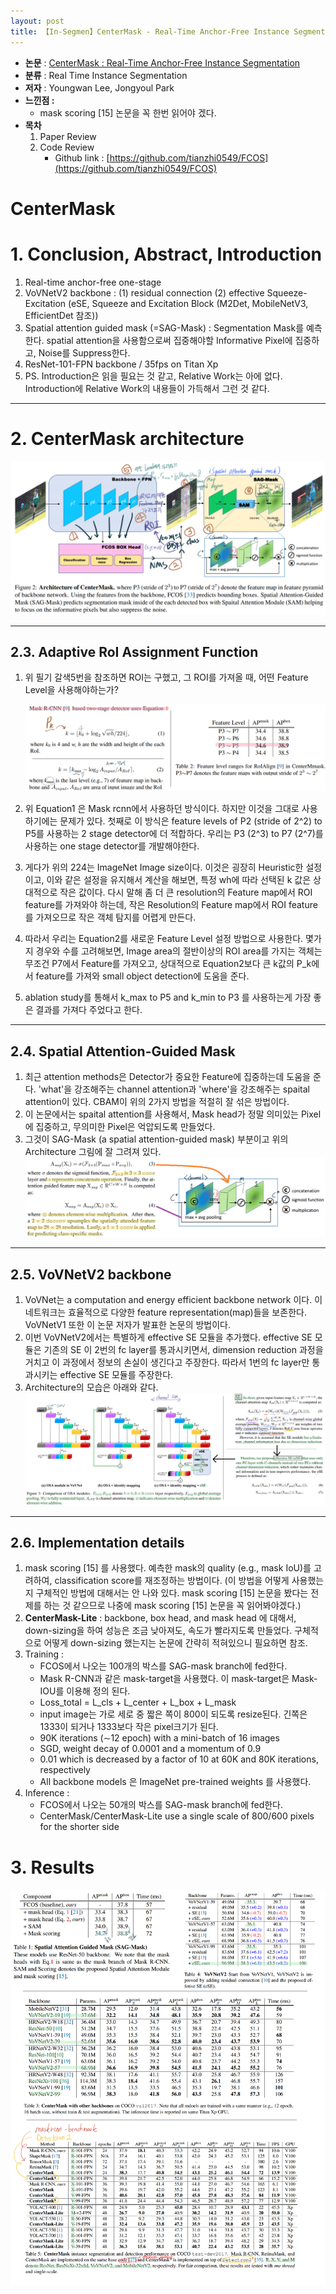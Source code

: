 ```yaml
---
layout: post
title: 【In-Segmen】CenterMask - Real-Time Anchor-Free Instance Segmentation
---
```


- **논문** : [CenterMask : Real-Time Anchor-Free Instance Segmentation](https://arxiv.org/abs/1911.06667)
- **분류** : Real Time Instance Segmentation
- **저자** : Youngwan Lee, Jongyoul Park
- **느낀점 :** 
  - mask scoring [15] 논문을 꼭 한번 읽어야 겠다.
- **목차**
  1. Paper Review
  2. Code Review
     - Github link : [https://github.com/tianzhi0549/FCOS](https://github.com/tianzhi0549/FCOS)



# CenterMask

# 1. Conclusion, Abstract, Introduction

1. Real-time anchor-free one-stage
2. VoVNetV2 backbone : (1) residual connection (2) effective Squeeze-Excitation (eSE, Squeeze and Excitation Block (M2Det, MobileNetV3, EfficientDet 참조))
3. Spatial attention guided mask (=SAG-Mask) : Segmentation Mask를 예측한다. spatial attention을 사용함으로써 집중해야할 Informative Pixel에 집중하고, Noise를 Suppress한다. 
4. ResNet-101-FPN backbone / 35fps on Titan Xp
5. PS. Introduction은 읽을 필요는 것 같고, Relative Work는 아에 없다. Introduction에 Relative Work의 내용들이 가득해서 그런 것 같다. 



---

# 2. CenterMask architecture

![image-20210308210529882](https://github.com/junha1125/Imgaes_For_GitBlog/blob/master/Typora/image-20210308210529882.png?raw=tru)



---

## 2.3. Adaptive RoI Assignment Function

1. 위 필기 갈색5번을 참조하면 ROI는 구했고, 그 ROI를 가져올 때, 어떤 Feature Level을 사용해야하는가?        

   <img src="https://github.com/junha1125/Imgaes_For_GitBlog/blob/master/Typora/image-20210308212753869.png?raw=tru" alt="image-20210308212753869" style="zoom:90%;" />

2. 위 Equation1 은 Mask rcnn에서 사용하던 방식이다. 하지만 이것을 그대로 사용하기에는 문제가 있다. 첫째로 이 방식은  feature levels of P2 (stride of 2^2) to P5를 사용하는 2 stage detector에 더 적합하다. 우리는 P3 (2^3) to P7 (2^7)를 사용하는 one stage detector를 개발해야한다. 

3. 게다가 위의 224는 ImageNet Image size이다. 이것은 굉장히 Heuristic한 설정이고, 이와 같은 설정을 유지해서 계산을 해보면, 특정 wh에 따라 선택된 k 값은 상대적으로 작은 값이다. 다시 말해 좀 더 큰 resolution의 Feature map에서 ROI feature를 가져와야 하는데, 작은 Resolution의 Feature map에서 ROI feature를 가져오므로 작은 객체 탐지를 어렵게 만든다.

4. 따라서 우리는 Equation2를 새로운 Feature Level 설정 방법으로 사용한다. 몇가지 경우와 수를 고려해보면, Image area의 절반이상의 ROI area를 가지는 객체는 무조건 P7에서 Feature를 가져오고, 상대적으로 Equation2보다 큰 k값의 P_k에서 feature를 가져와 small object detection에 도움을 준다.

5. ablation study를 통해서 k_max to P5 and k_min to P3 를 사용하는게 가장 좋은 결과를 가져다 주었다고 한다. 

---



## 2.4. Spatial Attention-Guided Mask

1. 최근 attention methods은 Detector가 중요한 Feature에 집중하는데 도움을 준다. 'what'을 강조해주는  channel attention과 'where'을 강조해주는 spaital attention이 있다.  CBAM이 위의 2가지 방법을 적절히 잘 섞은 방법이다.
2. 이 논문에서는 spaital attention를 사용해서, Mask head가 정말 의미있는 Pixel에 집중하고, 무의미한 Pixel은 억압되도록 만들었다. 
3. 그것이 SAG-Mask (a spatial attention-guided mask) 부분이고 위의 Architecture 그림에 잘 그려져 있다.    
   ![image-20210308214326422](https://github.com/junha1125/Imgaes_For_GitBlog/blob/master/Typora/image-20210308214326422.png?raw=tru)

---



## 2.5. VoVNetV2 backbone

1. VoVNet는 a computation and energy efficient backbone network 이다. 이 네트워크는 효율적으로 다양한 feature representation(map)들을 보존한다. VoVNetV1 또한 이 논문 저자가 발표한 논문의 방법이다. 
2. 이번  VoVNetV2에서는 특별하게 effective SE 모듈을 추가했다. effective SE 모듈은 기존의 SE 이 2번의 fc layer를 통과시키면서, dimension reduction 과정을 거치고 이 과정에서 정보의 손실이 생긴다고 주장한다. 따라서 1번의 fc layer만 통과시키는 effective SE 모듈를 주장한다.
3. Architecture의 모습은 아래와 같다.    
   <img src="https://github.com/junha1125/Imgaes_For_GitBlog/blob/master/Typora/image-20210308214521758.png?raw=tru" alt="image-20210308214521758" style="zoom:80%;" />

---



## 2.6. Implementation details

1. mask scoring [15] 를 사용했다. 예측한 mask의 quality (e.g., mask IoU)를 고려하여, classification score를 재조정하는 방법이다. (이 방법을 어떻게 사용했는지 구체적인 방법에 대해서는 안 나와 있다. mask scoring [15] 논문을 봤다는 전제를 하는 것 같으므로 나중에 mask scoring [15] 논문을 꼭 읽어봐야겠다.)
2. **CenterMask-Lite** : backbone, box head, and mask head 에 대해서, down-sizing을 하여 성능은 조금 낮아져도, 속도가 빨라지도록 만들었다. 구체적으로 어떻게 down-sizing 했는지는 논문에 간략히 적혀있으니 필요하면 참조. 
3. Training :
   - FCOS에서 나오는 100개의 박스를 SAG-mask branch에 fed한다. 
   - Mask R-CNN과 같은 mask-target을 사용했다. 이 mask-target은 Mask-IOU를 이용해 정의 된다. 
   - Loss_total = L_cls + L_center + L_box + L_mask 
   -  input image는 가로 세로 중 짧은 쪽이 800이 되도록 resize된다. 긴쪽은 1333이 되거나 1333보다 작은 pixel크기가 된다. 
   - 90K iterations (∼12 epoch) with a mini-batch of 16 images
   - SGD, weight decay of 0.0001 and a momentum of 0.9
   - 0.01 which is decreased by a factor of 10 at 60K and 80K iterations, respectively
   - All backbone models 은 ImageNet pre-trained weights 를 사용했다.
4. Inference :
   - FCOS에서 나오는 50개의 박스를 SAG-mask branch에 fed한다. 
   - CenterMask/CenterMask-Lite use a single scale of 800/600 pixels for the shorter side



# 3. Results

![image-20210308220227847](https://github.com/junha1125/Imgaes_For_GitBlog/blob/master/Typora/image-20210308220227847.png?raw=tru)

























